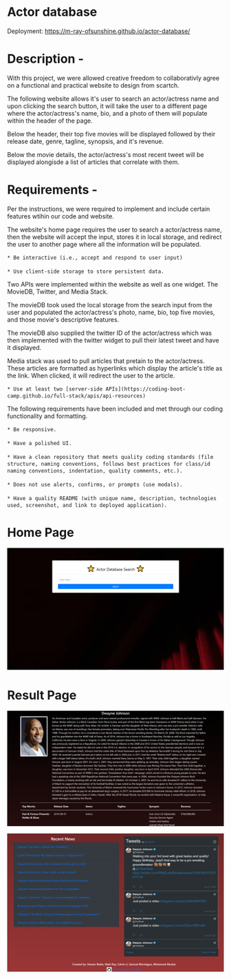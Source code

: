 # Actor database 

Deployment: https://m-ray-ofsunshine.github.io/actor-database/

# Description -

With this project, we were allowed creative freedom to collaborativly agree on a functional and practical website to design from scartch. 

The following website allows it's user to search an actor/actress name and upon clicking the search button, it will take the user to a different page where the actor/actress's name, bio, and a photo of them will populate within the header of the page. 

Below the header, their top five movies will be displayed followed by their release date, genre, tagline, synopsis, and it's revenue. 

Below the movie details, the actor/actress's most recent tweet will be displayed alongisde a list of articles that correlate with them.

# Requirements -

Per the instructions, we were required to implement and include certain features wtihin our code and website.

The website's home page requires the user to search a actor/actress name, then the website will accept the input, stores it in local storage, and redirect the user to another page where all the information will be populated. 

    * Be interactive (i.e., accept and respond to user input)

    * Use client-side storage to store persistent data.

Two APIs were implemented within the website as well as one widget. The MovieDB, Twitter, and Media Stack. 

The movieDB took used the local storage from the search input from the user and populated the actor/actress's photo, name, bio, top five movies, and those movie's descriptive features.

The movieDB also supplied the twitter ID of the actor/actress which was then implemented with the twitter widget to pull their latest tweet and have it displayed.

Media stack was used to pull articles that pretain to the actor/actress. These articles are formatted as hyperlinks which display the article's title as the link. When clicked, it will redirect the user to the article.


    * Use at least two [server-side APIs](https://coding-boot-camp.github.io/full-stack/apis/api-resources)


The following requirements have been included and met through our coding functionality and formatting. 

    * Be responsive.

    * Have a polished UI.

    * Have a clean repository that meets quality coding standards (file structure, naming conventions, follows best practices for class/id naming conventions, indentation, quality comments, etc.).

    * Does not use alerts, confirms, or prompts (use modals).

    * Have a quality README (with unique name, description, technologies used, screenshot, and link to deployed application).

# Home Page
![homePage](./assets/images/homePage.PNG)

# Result Page
![resultPage](./assets/images/resultPage.PNG)

![resultPage2](./assets/images/resultPage2.PNG)
